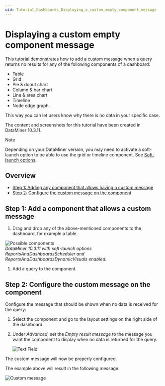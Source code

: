 ```yaml
---
uid: Tutorial_Dashboards_Displaying_a_custom_empty_component_message
---
```


# Displaying a custom empty component message

This tutorial demonstrates how to add a custom message when a query returns no results for any of the following components of a dashboard:

- Table
- Grid
- Pie & donut chart
- Column & bar chart
- Line & area chart
- Timeline
- Node edge graph.

This way you can let users know why there is no data in your specific case.

The content and screenshots for this tutorial have been created in DataMiner 10.3.11.

> [!NOTE]
> Depending on your DataMiner version, you may need to activate a soft-launch option to be able to use the grid or timeline component. See [Soft-launch options](xref:SoftLaunchOptions).

## Overview

- [Step 1: Adding any component that allows having a custom message](#step-1-add-a-component-that-allows-a-custom-message)
- [Step 2: Configure the custom message on the component](#step-2-configure-the-custom-message-on-the-component)

## Step 1: Add a component that allows a custom message

1. Drag and drop any of the above-mentioned components to the dashboard, for example a table.

![Possible components](~/user-guide/images/PossibleComponents.png)<br/>*DataMiner 10.3.11 with soft-launch options ReportsAndDashboardsScheduler and ReportsAndDashboardsDynamicVisuals enabled.*

1. Add a query to the component.

## Step 2: Configure the custom message on the component

Configure the message that should be shown when no data is received for the query:

1. Select the component and go to the layout settings on the right side of the dashboard.

1. Under *Advanced*, set the *Empty result message* to the message you want the component to display when no data is returned for the query.

   ![Text Field](~/user-guide/images/TextField.png)

The custom message will now be properly configured.

The example above will result in the following message:

![Custom message](~/user-guide/images/CustomMessage.png)
